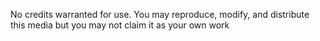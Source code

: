 No credits warranted for use. You may reproduce, modify, and distribute this media but you may not claim it as your own work
